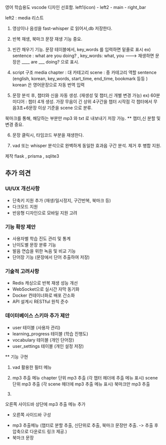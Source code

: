 영어 학습용도
vscode 디자인 선호함.
left1(icon) - left2 - main - right_bar

left2 : media 리스트

1. 영상이나 음성을 fast-whisper 로 읽어서,db 저장한다.
2. 반복 재생, 북마크 문장 재생 기능 중요.
3. 빈칸 채우기 기능. 문장 테이블에서, key_words 를 입력하면 밑줄로 표시
ex) sentence : what are you doing? , key_words: what, you ---> 재생하면 문장은 ____ are ___ doing? 으로 표시.

4. script 구조
media
chapter : 대 카테고리
scene : 중 카테고리 역할
sentence (english, korean, key_words, start_time, end_time, bookmark 등등 ) korean 은 영어문장으로 자동 번역 입력


5. 문장 분석 후, 챕터와 신을 자동 생성. (재생성 및 챕터,신 개별 변경 가능)
ex) 60분 미디어 : 챕터 4개 생성. 가장 무음이 긴 상위 4구간을 챕터 시작점
각 챕터에서 무음3초+6문장 이상 기준을 scene 으로 분류.

북마크를 통해, 해당하는 부분만 mp3 와 txt 로 내보내기 저장 가능.
** 챕터,신 분할 및 변경 중요.

6. 문장 클릭시, 타임코드 부분을 재생한다.

7. vad 또는 whisper 분석으로 완벽하게 동일한 효과음 구간 분석. 제거 후 병합 지원.

제작 
flask , prisma , sqlite3

## 추가 의견

### UI/UX 개선사항
- 단축키 지원 추가 (재생/일시정지, 구간반복, 북마크 등)
- 다크모드 지원
- 반응형 디자인으로 모바일 지원 고려

### 기능 확장 제안
- 사용자별 학습 진도 관리 및 통계
- 난이도별 문장 분류 기능
- 발음 연습을 위한 녹음 및 비교 기능
- 단어장 기능 (문장에서 단어 추출하여 저장)

### 기술적 고려사항
- Redis 캐싱으로 반복 재생 성능 개선
- WebSocket으로 실시간 자막 동기화
- Docker 컨테이너화로 배포 간소화
- API 설계시 RESTful 원칙 준수

### 데이터베이스 스키마 추가 제안
- user 테이블 (사용자 관리)
- learning_progress 테이블 (학습 진행도)
- vocabulary 테이블 (개인 단어장)
- user_settings 테이블 (개인 설정 저장)


** 기능 구현
1. vad 활용한 필터 메뉴

2. mp3 추출 메뉴
chapter 단위 mp3 추출 (각 챕터 헤더에 추출 메뉴 표시)
scene 단위 mp3 추출 (각 scene 헤더에 mp3 추출 메뉴 표시)
북마크만 mp3 추출
3. 
오른쪽 사이드바 상단에 mp3 추출 메뉴 추가
* 오른쪽 사이드바 구성
- mp3 추출메뉴 (챕터로 분할 추출, 신단위로 추출, 북마크 문장만 추출. -> 추출 후 압축으로 다운로드 링크 제공.)
- 북마크 문장